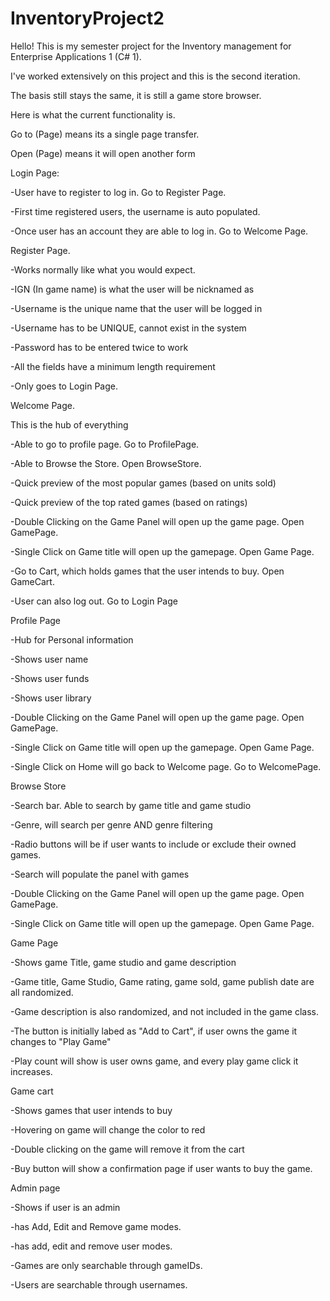 # InventoryProject2
Hello! This is my semester project for the Inventory management for Enterprise Applications 1 (C# 1).


I've worked extensively on this project and this is the second iteration.

The basis still stays the same, it is still a game store browser.


Here is what the current functionality is.

Go to (Page) means its a single page transfer.

Open (Page) means it will open another form



Login Page:

-User have to register to log in. Go to Register Page.

-First time registered users, the username is auto populated.

-Once user has an account they are able to log in. Go to Welcome Page.
  
  
  
  
Register Page.

-Works normally like what you would expect.

-IGN (In game name) is what the user will be nicknamed as

-Username is the unique name that the user will be logged in

-Username has to be UNIQUE, cannot exist in the system

-Password has to be entered twice to work

-All the fields have a minimum length requirement

-Only goes to Login Page.

  
  
  
Welcome Page.

 This is the hub of everything
 
-Able to go to profile page. Go to ProfilePage.

-Able to Browse the Store. Open BrowseStore.

-Quick preview of the most popular games (based on units sold)

-Quick preview of the top rated games (based on ratings)

-Double Clicking on the Game Panel will open up the game page. Open GamePage.

-Single Click on Game title will open up the gamepage. Open Game Page.

-Go to Cart, which holds games that the user intends to buy. Open GameCart.

-User can also log out. Go to Login Page

  
  
  
Profile Page

-Hub for Personal information

-Shows user name

-Shows user funds

-Shows user library

-Double Clicking on the Game Panel will open up the game page. Open GamePage.

-Single Click on Game title will open up the gamepage. Open Game Page.

-Single Click on Home will go back to Welcome page. Go to WelcomePage.

  
  
  
Browse Store

-Search bar. Able to search by game title and game studio

-Genre, will search per genre AND genre filtering

-Radio buttons will be if user wants to include or exclude their owned games.

-Search will populate the panel with games

-Double Clicking on the Game Panel will open up the game page. Open GamePage.

-Single Click on Game title will open up the gamepage. Open Game Page.

  
  
  
Game Page

-Shows game Title, game studio and game description

-Game title, Game Studio, Game rating, game sold, game publish date are all randomized.

-Game description is also randomized, and not included in the game class.

-The button is initially labed as "Add to Cart", if user owns the game it changes to "Play Game"

-Play count will show is user owns game, and every play game click it increases.




Game cart

-Shows games that user intends to buy

-Hovering on game will change the color to red

-Double clicking on the game will remove it from the cart

-Buy button will show a confirmation page if user wants to buy the game.




Admin page

-Shows if user is an admin

-has Add, Edit and Remove game modes.

-has add, edit and remove user modes.

-Games are only searchable through gameIDs.

-Users are searchable through usernames.

  
